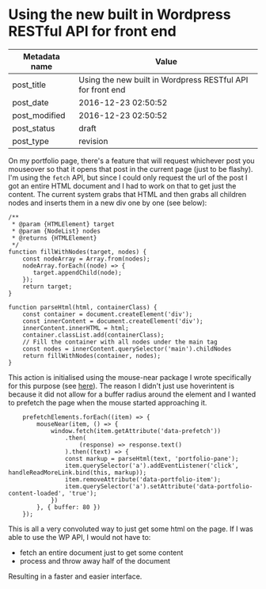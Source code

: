 # Using the new built in Wordpress RESTful API for front end

| Metadata name | Value                                                      |
| ------------- | ---------------------------------------------------------- |
| post_title    | Using the new built in Wordpress RESTful API for front end |
| post_date     | 2016-12-23 02:50:52                                        |
| post_modified | 2016-12-23 02:50:52                                        |
| post_status   | draft                                                      |
| post_type     | revision                                                   |

On my portfolio page, there's a feature that will request whichever post you mouseover so that it opens that post in the current page (just to be flashy). I'm using the `fetch` API, but since I could only request the url of the post I got an entire HTML document and I had to work on that to get just the content. The current system grabs that HTML and then grabs all children nodes and inserts them in a new div one by one (see below):

    /**
     * @param {HTMLElement} target
     * @param {NodeList} nodes
     * @returns {HTMLElement}
     */
    function fillWithNodes(target, nodes) {
        const nodeArray = Array.from(nodes);
        nodeArray.forEach((node) => {
           target.appendChild(node);
        });
        return target;
    }

    function parseHtml(html, containerClass) {
        const container = document.createElement('div');
        const innerContent = document.createElement('div');
        innerContent.innerHTML = html;
        container.classList.add(containerClass);
        // Fill the container with all nodes under the main tag
        const nodes = innerContent.querySelector('main').childNodes
        return fillWithNodes(container, nodes);
    }

This action is initialised using the mouse-near package I wrote specifically for this purpose (see [here](https://www.npmjs.com/package/@lukeboyle/mouse-near)). The reason I didn't just use hoverintent is because it did not allow for a buffer radius around the element and I wanted to prefetch the page when the mouse started approaching it.

        prefetchElements.forEach((item) => {
            mouseNear(item, () => {
                window.fetch(item.getAttribute('data-prefetch'))
                    .then(
                        (response) => response.text()
                    ).then((text) => {
                    const markup = parseHtml(text, 'portfolio-pane');
                    item.querySelector('a').addEventListener('click', handleReadMoreLink.bind(this, markup));
                    item.removeAttribute('data-portfolio-item');
                    item.querySelector('a').setAttribute('data-portfolio-content-loaded', 'true');
                })
            }, { buffer: 80 })
        });

This is all a very convoluted way to just get some html on the page. If I was able to use the WP API, I would not have to:

-   fetch an entire document just to get some content
-   process and throw away half of the document

Resulting in a faster and easier interface.
